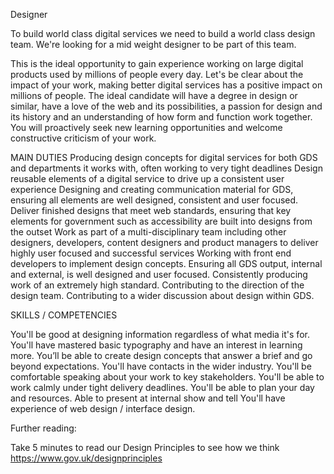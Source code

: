 Designer

To build world class digital services we need to build a world class design team. We're looking for a mid weight designer to be part of this team.

This is the ideal opportunity to gain experience working on large digital products used by millions of people every day. Let's be clear about the impact of your work, making better digital services has a positive impact on millions of people. The ideal candidate will have a degree in design or similar, have a love of the web and its possibilities, a passion for design and its history and an understanding of how form and function work together. You will proactively seek new learning opportunities and welcome constructive criticism of your work.

MAIN DUTIES
Producing design concepts for digital services for both GDS and departments it works with, often working to very tight deadlines
Design reusable elements of a digital service to drive up a consistent user experience
Designing and creating communication material for GDS, ensuring all elements are well designed, consistent and user focused.
Deliver finished designs that meet web standards, ensuring that key elements for government such as accessibility are built into designs from the outset
Work as part of a multi-disciplinary team including other designers, developers, content designers and product managers to deliver highly user focused and successful services
Working with front end developers to implement design concepts.
Ensuring all GDS output, internal and external, is well designed and user focused.
Consistently producing work of an extremely high standard.
Contributing to the direction of the design team.
Contributing to a wider discussion about design within GDS.


SKILLS / COMPETENCIES

You'll be good at designing information regardless of what media it's for.
You'll have mastered basic typography and have an interest in learning more.
You’ll be able to create design concepts that answer a brief and go beyond expectations.
You'll have contacts in the wider industry.
You'll be comfortable speaking about your work to key stakeholders.
You'll be able to work calmly under tight delivery deadlines.
You'll be able to plan your day and resources.
Able to present at internal show and tell
You'll have experience of web design / interface design.


Further reading:

Take 5 minutes to read our Design Principles to see how we think https://www.gov.uk/designprinciples

